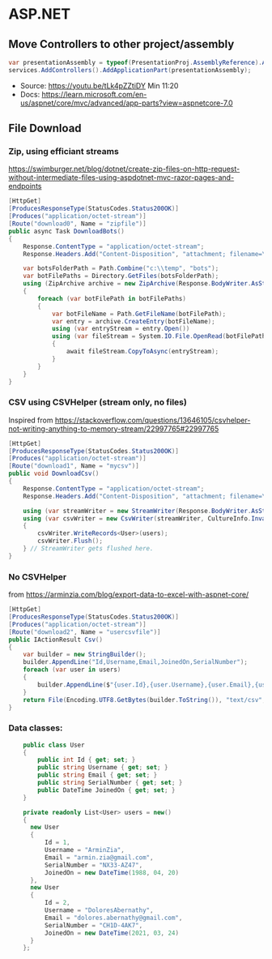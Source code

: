 # ASP.NET

## Move Controllers to other project/assembly

```cs
var presentationAssembly = typeof(PresentationProj.AssemblyReference).Assembly;
services.AddControllers().AddApplicationPart(presentationAssembly);
```

- Source: <https://youtu.be/tLk4pZZtiDY> Min 11:20
- Docs: <https://learn.microsoft.com/en-us/aspnet/core/mvc/advanced/app-parts?view=aspnetcore-7.0>

## File Download

### Zip, using efficiant streams

<https://swimburger.net/blog/dotnet/create-zip-files-on-http-request-without-intermediate-files-using-aspdotnet-mvc-razor-pages-and-endpoints>

```cs
[HttpGet]
[ProducesResponseType(StatusCodes.Status200OK)]
[Produces("application/octet-stream")]
[Route("download0", Name = "zipfile")]
public async Task DownloadBots()
{
    Response.ContentType = "application/octet-stream";
    Response.Headers.Add("Content-Disposition", "attachment; filename=\"Bots.zip\"");

    var botsFolderPath = Path.Combine("c:\\temp", "bots");
    var botFilePaths = Directory.GetFiles(botsFolderPath);
    using (ZipArchive archive = new ZipArchive(Response.BodyWriter.AsStream(), ZipArchiveMode.Create))
    {
        foreach (var botFilePath in botFilePaths)
        {
            var botFileName = Path.GetFileName(botFilePath);
            var entry = archive.CreateEntry(botFileName);
            using (var entryStream = entry.Open())
            using (var fileStream = System.IO.File.OpenRead(botFilePath))
            {
                await fileStream.CopyToAsync(entryStream);
            }
        }
    }
}
```

### CSV using CSVHelper (stream only, no files)

Inspired from <https://stackoverflow.com/questions/13646105/csvhelper-not-writing-anything-to-memory-stream/22997765#22997765>

```cs
[HttpGet]
[ProducesResponseType(StatusCodes.Status200OK)]
[Produces("application/octet-stream")]
[Route("download1", Name = "mycsv")]
public void DownloadCsv()
{
    Response.ContentType = "application/octet-stream";
    Response.Headers.Add("Content-Disposition", "attachment; filename=\"mycsv.csv\"");

    using (var streamWriter = new StreamWriter(Response.BodyWriter.AsStream()))
    using (var csvWriter = new CsvWriter(streamWriter, CultureInfo.InvariantCulture))
    {
        csvWriter.WriteRecords<User>(users);
        csvWriter.Flush();
    } // StreamWriter gets flushed here.
}
```

### No CSVHelper

from <https://arminzia.com/blog/export-data-to-excel-with-aspnet-core/>

```cs
[HttpGet]
[ProducesResponseType(StatusCodes.Status200OK)]
[Produces("application/octet-stream")]
[Route("download2", Name = "usercsvfile")]
public IActionResult Csv()
{
    var builder = new StringBuilder();
    builder.AppendLine("Id,Username,Email,JoinedOn,SerialNumber");
    foreach (var user in users)
    {
        builder.AppendLine($"{user.Id},{user.Username},{user.Email},{user.JoinedOn.ToShortDateString()},{user.SerialNumber}");
    }
    return File(Encoding.UTF8.GetBytes(builder.ToString()), "text/csv", "users.csv");
}
```

### Data classes:

```cs
    public class User
    {
        public int Id { get; set; }
        public string Username { get; set; }
        public string Email { get; set; }
        public string SerialNumber { get; set; }
        public DateTime JoinedOn { get; set; }
    }

    private readonly List<User> users = new()
    {
      new User
      {
          Id = 1,
          Username = "ArminZia",
          Email = "armin.zia@gmail.com",
          SerialNumber = "NX33-AZ47",
          JoinedOn = new DateTime(1988, 04, 20)
      },
      new User
      {
          Id = 2,
          Username = "DoloresAbernathy",
          Email = "dolores.abernathy@gmail.com",
          SerialNumber = "CH1D-4AK7",
          JoinedOn = new DateTime(2021, 03, 24)
      }
    };
```
